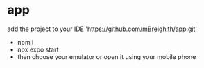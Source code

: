 # app

add the project to your IDE 'https://github.com/mBreighith/app.git'

 - npm i
 - npx expo start
 - then choose your emulator or open it using your mobile phone 
